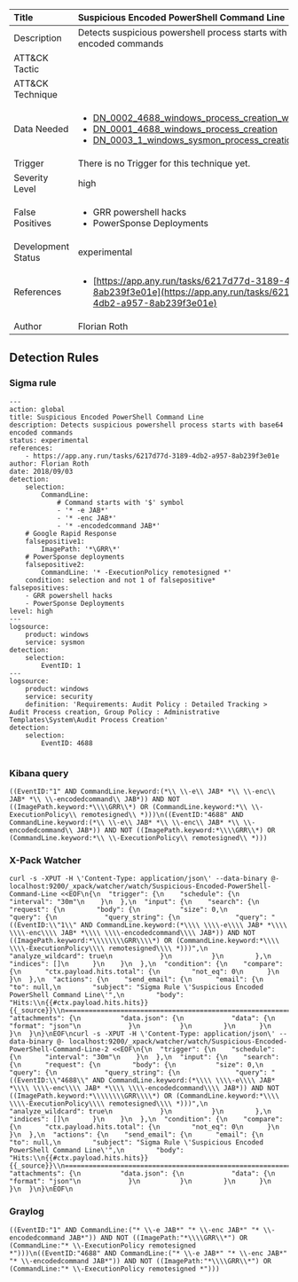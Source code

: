 | Title                | Suspicious Encoded PowerShell Command Line                                                                                                                                                 |
|:---------------------|:------------------------------------------------------------------------------------------------------------------------------------------------------------|
| Description          | Detects suspicious powershell process starts with base64 encoded commands                                                                                                                                           |
| ATT&amp;CK Tactic    | <ul></ul>  |
| ATT&amp;CK Technique | <ul></ul>                             |
| Data Needed          | <ul><li>[DN_0002_4688_windows_process_creation_with_commandline](../Data_Needed/DN_0002_4688_windows_process_creation_with_commandline.md)</li><li>[DN_0001_4688_windows_process_creation](../Data_Needed/DN_0001_4688_windows_process_creation.md)</li><li>[DN_0003_1_windows_sysmon_process_creation](../Data_Needed/DN_0003_1_windows_sysmon_process_creation.md)</li></ul>                                                         |
| Trigger              |  There is no Trigger for this technique yet.  |
| Severity Level       | high                                                                                                                                                 |
| False Positives      | <ul><li>GRR powershell hacks</li><li>PowerSponse Deployments</li></ul>                                                                  |
| Development Status   | experimental                                                                                                                                                |
| References           | <ul><li>[https://app.any.run/tasks/6217d77d-3189-4db2-a957-8ab239f3e01e](https://app.any.run/tasks/6217d77d-3189-4db2-a957-8ab239f3e01e)</li></ul>                                                          |
| Author               | Florian Roth                                                                                                                                                |


## Detection Rules

### Sigma rule

```
---
action: global
title: Suspicious Encoded PowerShell Command Line
description: Detects suspicious powershell process starts with base64 encoded commands
status: experimental
references:
    - https://app.any.run/tasks/6217d77d-3189-4db2-a957-8ab239f3e01e
author: Florian Roth
date: 2018/09/03
detection:
    selection:
        CommandLine:
            # Command starts with '$' symbol
            - '* -e JAB*'
            - '* -enc JAB*'
            - '* -encodedcommand JAB*'
    # Google Rapid Response
    falsepositive1:
        ImagePath: '*\GRR\*'
    # PowerSponse deployments
    falsepositive2: 
        CommandLine: '* -ExecutionPolicy remotesigned *'
    condition: selection and not 1 of falsepositive*
falsepositives: 
    - GRR powershell hacks
    - PowerSponse Deployments
level: high
---
logsource:
    product: windows
    service: sysmon
detection:
    selection:
        EventID: 1
---
logsource:
    product: windows
    service: security
    definition: 'Requirements: Audit Policy : Detailed Tracking > Audit Process creation, Group Policy : Administrative Templates\System\Audit Process Creation'
detection:
    selection:
        EventID: 4688


```





### Kibana query

```
((EventID:"1" AND CommandLine.keyword:(*\\ \\-e\\ JAB* *\\ \\-enc\\ JAB* *\\ \\-encodedcommand\\ JAB*)) AND NOT ((ImagePath.keyword:*\\\\GRR\\*) OR (CommandLine.keyword:*\\ \\-ExecutionPolicy\\ remotesigned\\ *)))\n((EventID:"4688" AND CommandLine.keyword:(*\\ \\-e\\ JAB* *\\ \\-enc\\ JAB* *\\ \\-encodedcommand\\ JAB*)) AND NOT ((ImagePath.keyword:*\\\\GRR\\*) OR (CommandLine.keyword:*\\ \\-ExecutionPolicy\\ remotesigned\\ *)))
```





### X-Pack Watcher

```
curl -s -XPUT -H \'Content-Type: application/json\' --data-binary @- localhost:9200/_xpack/watcher/watch/Suspicious-Encoded-PowerShell-Command-Line <<EOF\n{\n  "trigger": {\n    "schedule": {\n      "interval": "30m"\n    }\n  },\n  "input": {\n    "search": {\n      "request": {\n        "body": {\n          "size": 0,\n          "query": {\n            "query_string": {\n              "query": "((EventID:\\"1\\" AND CommandLine.keyword:(*\\\\ \\\\-e\\\\ JAB* *\\\\ \\\\-enc\\\\ JAB* *\\\\ \\\\-encodedcommand\\\\ JAB*)) AND NOT ((ImagePath.keyword:*\\\\\\\\GRR\\\\*) OR (CommandLine.keyword:*\\\\ \\\\-ExecutionPolicy\\\\ remotesigned\\\\ *)))",\n              "analyze_wildcard": true\n            }\n          }\n        },\n        "indices": []\n      }\n    }\n  },\n  "condition": {\n    "compare": {\n      "ctx.payload.hits.total": {\n        "not_eq": 0\n      }\n    }\n  },\n  "actions": {\n    "send_email": {\n      "email": {\n        "to": null,\n        "subject": "Sigma Rule \'Suspicious Encoded PowerShell Command Line\'",\n        "body": "Hits:\\n{{#ctx.payload.hits.hits}}{{_source}}\\n================================================================================\\n{{/ctx.payload.hits.hits}}",\n        "attachments": {\n          "data.json": {\n            "data": {\n              "format": "json"\n            }\n          }\n        }\n      }\n    }\n  }\n}\nEOF\ncurl -s -XPUT -H \'Content-Type: application/json\' --data-binary @- localhost:9200/_xpack/watcher/watch/Suspicious-Encoded-PowerShell-Command-Line-2 <<EOF\n{\n  "trigger": {\n    "schedule": {\n      "interval": "30m"\n    }\n  },\n  "input": {\n    "search": {\n      "request": {\n        "body": {\n          "size": 0,\n          "query": {\n            "query_string": {\n              "query": "((EventID:\\"4688\\" AND CommandLine.keyword:(*\\\\ \\\\-e\\\\ JAB* *\\\\ \\\\-enc\\\\ JAB* *\\\\ \\\\-encodedcommand\\\\ JAB*)) AND NOT ((ImagePath.keyword:*\\\\\\\\GRR\\\\*) OR (CommandLine.keyword:*\\\\ \\\\-ExecutionPolicy\\\\ remotesigned\\\\ *)))",\n              "analyze_wildcard": true\n            }\n          }\n        },\n        "indices": []\n      }\n    }\n  },\n  "condition": {\n    "compare": {\n      "ctx.payload.hits.total": {\n        "not_eq": 0\n      }\n    }\n  },\n  "actions": {\n    "send_email": {\n      "email": {\n        "to": null,\n        "subject": "Sigma Rule \'Suspicious Encoded PowerShell Command Line\'",\n        "body": "Hits:\\n{{#ctx.payload.hits.hits}}{{_source}}\\n================================================================================\\n{{/ctx.payload.hits.hits}}",\n        "attachments": {\n          "data.json": {\n            "data": {\n              "format": "json"\n            }\n          }\n        }\n      }\n    }\n  }\n}\nEOF\n
```





### Graylog

```
((EventID:"1" AND CommandLine:("* \\-e JAB*" "* \\-enc JAB*" "* \\-encodedcommand JAB*")) AND NOT ((ImagePath:"*\\\\GRR\\*") OR (CommandLine:"* \\-ExecutionPolicy remotesigned *")))\n((EventID:"4688" AND CommandLine:("* \\-e JAB*" "* \\-enc JAB*" "* \\-encodedcommand JAB*")) AND NOT ((ImagePath:"*\\\\GRR\\*") OR (CommandLine:"* \\-ExecutionPolicy remotesigned *")))
```

